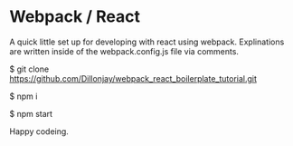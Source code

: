 # Webpack / React

A quick little set up for developing with react using webpack. Explinations are written inside of the webpack.config.js file via comments. 

$ git clone https://github.com/Dillonjay/webpack_react_boilerplate_tutorial.git

$ npm i

$ npm start

Happy codeing. 

